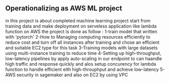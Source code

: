 ## Operationalizing as AWS ML project 
in this project is about completed machine learning project start from training data and make deployment on serveless application like lambda function on AWS
the project is done as follow :
1-train model that written with 'pytorch'
2-How to Managing computing resources efficiently to reduce cost and turn off all instances after training and chose an efficient and suitable EC2 type for this task
3-Training models with large datasets using multi-instance training to reduce time 
4-Setting up high-throughput, low-latency pipelines by apply auto-scaling in our endpoint to can haandle high traffic and response quickly and alos setup concurency for
lambda function to handle efficient eith high-throuphput and achieve low-latency
5-AWS security in sagemaker and also on EC2 by using VPC 
